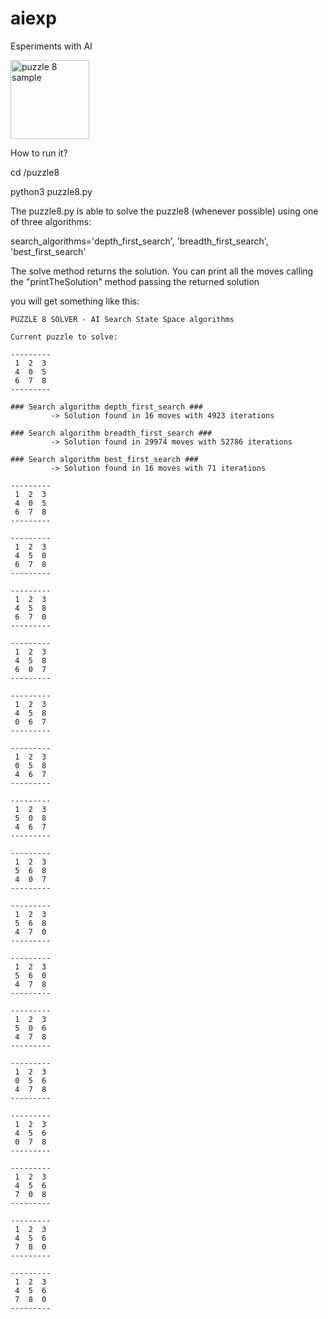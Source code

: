 # aiexp
Esperiments with AI


<img width="126" alt="puzzle 8 sample" src="https://github.com/user-attachments/assets/336fd34d-5a49-4b06-beae-aeaacc7c01cc" />

How to run it? 

cd /puzzle8 

python3 puzzle8.py

The puzzle8.py is able to solve the puzzle8 (whenever possible) using one of three algorithms:

search_algorithms='depth_first_search', 'breadth_first_search', 'best_first_search'

The solve method returns the solution.
You can print all the moves calling the "printTheSolution" method passing the returned solution

you will get something like this:

```
PUZZLE 8 SOLVER - AI Search State Space algorithms

Current puzzle to solve:

---------
 1  2  3 
 4  0  5 
 6  7  8 
---------

### Search algorithm depth_first_search ###
         -> Solution found in 16 moves with 4923 iterations

### Search algorithm breadth_first_search ###
         -> Solution found in 29974 moves with 52786 iterations

### Search algorithm best_first_search ###
         -> Solution found in 16 moves with 71 iterations

---------
 1  2  3 
 4  0  5 
 6  7  8 
---------

---------
 1  2  3 
 4  5  0 
 6  7  8 
---------

---------
 1  2  3 
 4  5  8 
 6  7  0 
---------

---------
 1  2  3 
 4  5  8 
 6  0  7 
---------

---------
 1  2  3 
 4  5  8 
 0  6  7 
---------

---------
 1  2  3 
 0  5  8 
 4  6  7 
---------

---------
 1  2  3 
 5  0  8 
 4  6  7 
---------

---------
 1  2  3 
 5  6  8 
 4  0  7 
---------

---------
 1  2  3 
 5  6  8 
 4  7  0 
---------

---------
 1  2  3 
 5  6  0 
 4  7  8 
---------

---------
 1  2  3 
 5  0  6 
 4  7  8 
---------

---------
 1  2  3 
 0  5  6 
 4  7  8 
---------

---------
 1  2  3 
 4  5  6 
 0  7  8 
---------

---------
 1  2  3 
 4  5  6 
 7  0  8 
---------

---------
 1  2  3 
 4  5  6 
 7  8  0 
---------

---------
 1  2  3 
 4  5  6 
 7  8  0 
---------
```


